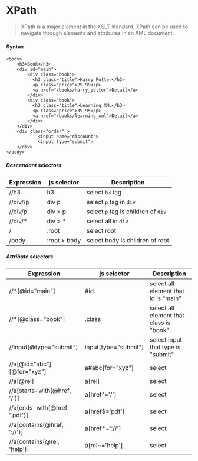 # XPath
> XPath is a major element in the XSLT standard. XPath can be used to navigate through elements and attributes in an XML document.


#### Syntax
```
<body>
	<h3>Book</h3>
	<div id="main">
		<div class="book">
		  <h3 class="title">Harry Potter</h3>
		  <p class="price">29.99</p>
		  <a href="/books/harry_potter">Detail</a>
		</div>
		<div class="book">
		  <h3 class="title">Learning XML</h3>
		  <p class="price">39.95</p>
		  <a href="/books/learning_xml">Detail</a>
		</div>
	</div>
	<div class="order" >
			<input name="discount">
			<input type="submit">
	</div>
</body>
```

##### Descendant selectors

Expression | js selector |Description
-|-|-
//h3 | h3 | select `h3` tag 
//div//p | div p | select `p` tag in `div`
//div/p | div > p | select `p` tag is children of `div`
//div/* | div > * | select all in `div`
/ | :root | select root
/body | :root > body | select body is children of root


##### Attribute selectors

Expression | js selector |Description
-|-|-
//*[@id="main"]	| #id | select all element that id is "main"
//*[@class="book"] | .class | select all element that class is "book"
//input[@type="submit"] |  input[type="submit"] | select input that type is "submit"
//a[@id="abc"][@for="xyz"]|a#abc[for="xyz"] | select
//a[@rel]	 | a[rel] | select
//a[starts-with(@href, '/')] | a[href^='/'] | select
//a[ends-with(@href, '.pdf')]|a[href$='pdf']	| select
//a[contains(@href, '://')]	 | 	 a[href*='://']	| select
//a[contains(@rel, 'help')] | a[rel~='help']	| select
